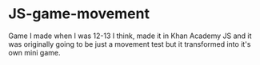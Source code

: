 # JS-game-movement
Game I made when I was 12-13 I think, made it in Khan Academy JS and it was originally going to be just a movement test but it transformed into it's own mini game.
